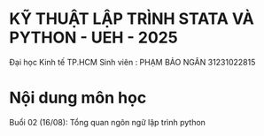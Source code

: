 # KỸ THUẬT LẬP TRÌNH STATA VÀ PYTHON - UEH - 2025
Đại học Kinh tế TP.HCM
Sinh viên : PHẠM BẢO NGÂN 31231022815
# Nội dung môn học
Buổi 02 (16/08): Tổng quan ngôn ngữ lập trình python
